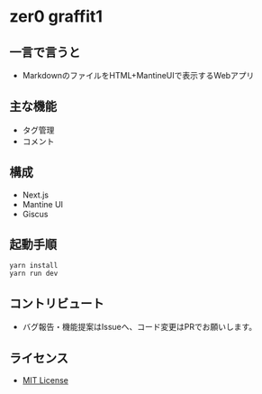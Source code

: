 # zer0 graffit1

## 一言で言うと
- MarkdownのファイルをHTML+MantineUIで表示するWebアプリ

## 主な機能
- タグ管理
- コメント

## 構成
- Next.js
- Mantine UI
- Giscus

## 起動手順

```
yarn install
yarn run dev
```

## コントリビュート
 - バグ報告・機能提案はIssueへ、コード変更はPRでお願いします。 

## ライセンス
 -  [MIT License](https://github.com/zer0-garden-0117/zer0-graffit1/blob/main/LICENSE) 